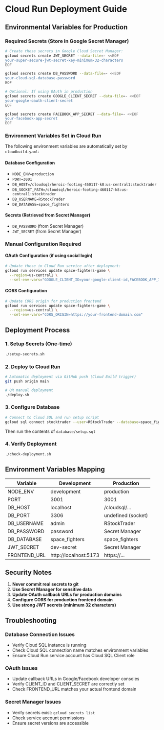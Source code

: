 # Cloud Run Deployment Guide

## Environmental Variables for Production

### Required Secrets (Store in Google Secret Manager)
```bash
# Create these secrets in Google Cloud Secret Manager:
gcloud secrets create JWT_SECRET --data-file=- <<EOF
your-super-secure-jwt-secret-key-minimum-32-characters
EOF

gcloud secrets create DB_PASSWORD --data-file=- <<EOF
your-cloud-sql-database-password
EOF

# Optional: If using OAuth in production
gcloud secrets create GOOGLE_CLIENT_SECRET --data-file=- <<EOF
your-google-oauth-client-secret
EOF

gcloud secrets create FACEBOOK_APP_SECRET --data-file=- <<EOF
your-facebook-app-secret
EOF
```

### Environment Variables Set in Cloud Run

The following environment variables are automatically set by `cloudbuild.yaml`:

#### Database Configuration
- `NODE_ENV=production`
- `PORT=3001`
- `DB_HOST=/cloudsql/heroic-footing-460117-k8:us-central1:stocktrader`
- `DB_SOCKET_PATH=/cloudsql/heroic-footing-460117-k8:us-central1:stocktrader`
- `DB_USERNAME=RStockTrader`
- `DB_DATABASE=space_fighters`

#### Secrets (Retrieved from Secret Manager)
- `DB_PASSWORD` (from Secret Manager)
- `JWT_SECRET` (from Secret Manager)

### Manual Configuration Required

#### OAuth Configuration (if using social login)
```bash
# Update these in Cloud Run service after deployment:
gcloud run services update space-fighters-game \
  --region=us-central1 \
  --set-env-vars="GOOGLE_CLIENT_ID=your-google-client-id,FACEBOOK_APP_ID=your-facebook-app-id,FRONTEND_URL=https://your-frontend-domain.com,GOOGLE_CALLBACK_URL=https://your-backend-domain.com/auth/google/callback,FACEBOOK_CALLBACK_URL=https://your-backend-domain.com/auth/facebook/callback"
```

#### CORS Configuration
```bash
# Update CORS origin for production frontend
gcloud run services update space-fighters-game \
  --region=us-central1 \
  --set-env-vars="CORS_ORIGIN=https://your-frontend-domain.com"
```

## Deployment Process

### 1. Setup Secrets (One-time)
```bash
./setup-secrets.sh
```

### 2. Deploy to Cloud Run
```bash
# Automatic deployment via GitHub push (Cloud Build trigger)
git push origin main

# OR manual deployment
./deploy.sh
```

### 3. Configure Database
```bash
# Connect to Cloud SQL and run setup script
gcloud sql connect stocktrader --user=RStockTrader --database=space_fighters
```
Then run the contents of `database/setup.sql`

### 4. Verify Deployment
```bash
./check-deployment.sh
```

## Environment Variables Mapping

| Variable | Development | Production |
|----------|-------------|------------|
| NODE_ENV | development | production |
| PORT | 3001 | 3001 |
| DB_HOST | localhost | /cloudsql/... |
| DB_PORT | 3306 | undefined (socket) |
| DB_USERNAME | admin | RStockTrader |
| DB_PASSWORD | password | Secret Manager |
| DB_DATABASE | space_fighters | space_fighters |
| JWT_SECRET | dev-secret | Secret Manager |
| FRONTEND_URL | http://localhost:5173 | https://... |

## Security Notes

1. **Never commit real secrets to git**
2. **Use Secret Manager for sensitive data**
3. **Update OAuth callback URLs for production domains**
4. **Configure CORS for production frontend domain**
5. **Use strong JWT secrets (minimum 32 characters)**

## Troubleshooting

### Database Connection Issues
- Verify Cloud SQL instance is running
- Check Cloud SQL connection name matches environment variables
- Ensure Cloud Run service account has Cloud SQL Client role

### OAuth Issues
- Update callback URLs in Google/Facebook developer consoles
- Verify CLIENT_ID and CLIENT_SECRET are correctly set
- Check FRONTEND_URL matches your actual frontend domain

### Secret Manager Issues
- Verify secrets exist: `gcloud secrets list`
- Check service account permissions
- Ensure secret versions are accessible
